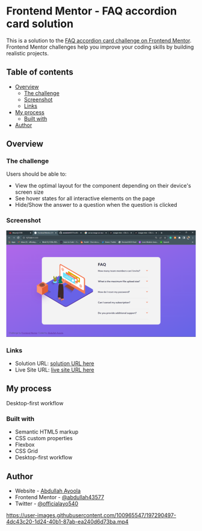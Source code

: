 # Frontend Mentor - FAQ accordion card solution

This is a solution to the [FAQ accordion card challenge on Frontend Mentor](https://www.frontendmentor.io/challenges/faq-accordion-card-XlyjD0Oam). Frontend Mentor challenges help you improve your coding skills by building realistic projects.

## Table of contents

- [Overview](#overview)
  - [The challenge](#the-challenge)
  - [Screenshot](#screenshot)
  - [Links](#links)
- [My process](#my-process)
  - [Built with](#built-with)
- [Author](#author)

## Overview

### The challenge

Users should be able to:

- View the optimal layout for the component depending on their device's screen size
- See hover states for all interactive elements on the page
- Hide/Show the answer to a question when the question is clicked

### Screenshot

![screenshot of desktop](./design/Screenshot_30.png)

### Links

- Solution URL: [solution URL here](https://www.frontendmentor.io/solutions/responsive-faq-accordion-card-built-using-html-css-and-javascript-xFqZLcD7zT)
- Live Site URL: [live site URL here](https://faq-accordcomp.netlify.app/)

## My process

Desktop-first workflow

### Built with

- Semantic HTML5 markup
- CSS custom properties
- Flexbox
- CSS Grid
- Desktop-first workflow

## Author

- Website - [Abdullah Ayoola](https://github.com/abdullah43577)
- Frontend Mentor - [@abdullah43577](https://www.frontendmentor.io/profile/abdullah43577)
- Twitter - [@officialayo540](https://twitter.com/officialayo540)

https://user-images.githubusercontent.com/100965547/197290497-4dc43c20-1d24-40b1-87ab-ea240d6d73ba.mp4
